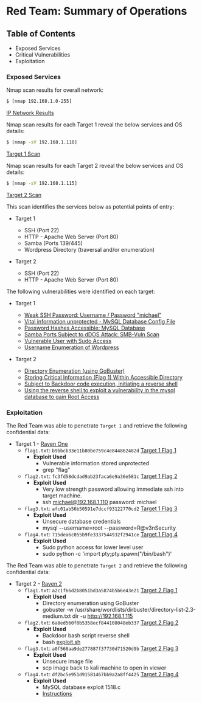 # Red Team: Summary of Operations

## Table of Contents
- Exposed Services
- Critical Vulnerabilities
- Exploitation

### Exposed Services

Nmap scan results for overall network:

```bash
$ [nmap 192.168.1.0-255]
```
[IP Network Results](https://github.com/GPKnight/Final-Project-Columbia-Cybersecurity/blob/main/Images/nmapnetwork.png)

Nmap scan results for each Target 1 reveal the below services and OS details:

```bash
$ [nmap -sV 192.168.1.110]
```
[Target 1 Scan](https://github.com/GPKnight/Final-Project-Columbia-Cybersecurity/blob/main/Images/nmaptarget1.png)

Nmap scan results for each Target 2 reveal the below services and OS details:

```bash
$ [nmap -sV 192.168.1.115]
```
[Target 2 Scan](https://github.com/GPKnight/Final-Project-Columbia-Cybersecurity/blob/main/Images/nmaptarget2.png)


This scan identifies the services below as potential points of entry:
- Target 1
  - SSH (Port 22)
  - HTTP - Apache Web Server (Port 80)
  - Samba (Ports 139/445)
  - Wordpress Directory (traversal and/or enumeration)

- Target 2
  - SSH (Port 22)
  - HTTP - Apache Web Server (Port 80)

The following vulnerabilities were identified on each target:
- Target 1 
  - [Weak SSH Password: Username / Password "michael"](https://github.com/GPKnight/Final-Project-Columbia-Cybersecurity/blob/main/Images/sshmichael.png) 
  - [Vital information unprotected - MySQL Database Config File](https://github.com/GPKnight/Final-Project-Columbia-Cybersecurity/blob/main/Images/mysqlconfig.png)
  - [Password Hashes Accessible: MySQL Database](https://github.com/GPKnight/Final-Project-Columbia-Cybersecurity/blob/main/Images/passwordhashes.png)       
  - [Samba Ports Subject to dDOS Attack: SMB-Vuln Scan](https://github.com/GPKnight/Final-Project-Columbia-Cybersecurity/blob/main/Images/smbvuln.png)
  - [Vulnerable User with Sudo Access](https://github.com/GPKnight/Final-Project-Columbia-Cybersecurity/blob/main/Images/rootescalation.png)
  - [Username Enumeration of Wordpress](https://github.com/GPKnight/Final-Project-Columbia-Cybersecurity/blob/main/Images/wpscanusers.png)

- Target 2
  - [Directory Enumeration (using GoBuster)](https://github.com/GPKnight/Final-Project-Columbia-Cybersecurity/blob/main/Images/T2Gobuster.png)
  - [Storing Critical Information (Flag 1) Within Accessible Directory](https://github.com/GPKnight/Final-Project-Columbia-Cybersecurity/blob/main/Images/Target2Flag1.png)
  - [Subject to Backdoor code execution, initiating a reverse shell](https://github.com/GPKnight/Final-Project-Columbia-Cybersecurity/blob/main/Images/ReverseShell.png)
  - [Using the reverse shell to exploit a vulnerability in the mysql database to gain Root Access](https://github.com/GPKnight/Final-Project-Columbia-Cybersecurity/blob/main/Images/Target2MySqlExploit.png)

### Exploitation

The Red Team was able to penetrate `Target 1` and retrieve the following confidential data:
- Target 1 - [Raven One](https://blog.barradell-johns.com/index.php/2018/12/17/raven-one-writeup/)
  - `flag1.txt`: `b9bbcb33e11b80be759c4e844862482d`  [Target 1 Flag 1](https://github.com/GPKnight/Final-Project-Columbia-Cybersecurity/blob/main/Images/target1flag1.png)
    - **Exploit Used**
      - Vulnerable information stored unprotected
      - grep "flag"
  - `flag2.txt`: `fc3fd58dcdad9ab23faca6e9a36e581c` [Target 1 Flag 2](https://github.com/GPKnight/Final-Project-Columbia-Cybersecurity/blob/main/Images/target1flag2.png)
    - **Exploit Used**
      - Very low strength password allowing immediate ssh into target machine.
      - ssh michael@192.168.1.110 password: michael
  - `flag3.txt`: `afc01ab56b50591e7dccf93122770cd2` [Target 1 Flag 3](https://github.com/GPKnight/Final-Project-Columbia-Cybersecurity/blob/main/Images/target1flag3.png)
    - **Exploit Used**
      - Unsecure database credentials
      - mysql --username=root --password=R@v3nSecurity
  - `flag4.txt`: `715dea6c055b9fe3337544932f2941ce` [Target 1 Flag 4](https://github.com/GPKnight/Final-Project-Columbia-Cybersecurity/blob/main/Images/target1flag4.png)
    - **Exploit Used**
      - Sudo python access for lower level user
      - sudo python -c 'import pty;pty.spawn("/bin/bash")'

The Red Team was able to penetrate `Target 2` and retrieve the following confidential data:
- Target 2 - [Raven 2](https://www.secjuice.com/raven-2-write/) 
  - `flag1.txt`: `a2c1f66d2b8051bd3a5874b5b6e43e21` [Target 2 Flag 1](https://github.com/GPKnight/Final-Project-Columbia-Cybersecurity/blob/main/Images/Target2Flag1.png)
    - **Exploit Used**
      - Directory enumeration using GoBuster
      - gobuster -w /usr/share/wordlists/dirbuster/directory-list-2.3-medium.txt dir -u http://192.168.1.115  
  - `flag2.txt`: `6a8ed560f0b5358ecf844108048eb337` [Target 2 Flag 2](https://github.com/GPKnight/Final-Project-Columbia-Cybersecurity/blob/main/Images/Target2Flag2.png)
    - **Exploit Used**
      - Backdoor bash script reverse shell
      - bash [exploit.sh](https://github.com/GPKnight/Final-Project-Columbia-Cybersecurity/blob/main/Images/exploitsh.png)
  - `flag3.txt`: `a0f568aa9de277887f37730d71520d9b` [Target 2 Flag 3](https://github.com/GPKnight/Final-Project-Columbia-Cybersecurity/blob/main/Images/Target2Flag3.png)
    - **Exploit Used**
      - Unsecure image file
      - scp image back to kali machine to open in viewer
  - `flag4.txt`: `df2bc5e951d91581467bb9a2a8ff4425` [Target 2 Flag 4](https://github.com/GPKnight/Final-Project-Columbia-Cybersecurity/blob/main/Images/Target3Flag4.png) 
    - **Exploit Used**
      - MySQL database exploit 1518.c
      - [Instructions](https://github.com/GPKnight/Final-Project-Columbia-Cybersecurity/blob/main/Images/RootInstructions.png)

